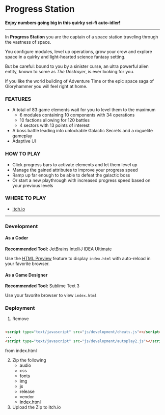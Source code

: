 # Progress Station

**Enjoy numbers going big in this quirky sci-fi auto-idler!**

---

In **Progress Station** you are the captain of a space station traveling through the vastness of space.

You configure modules, level up operations, grow your crew and explore space in a quirky and light-hearted science fantasy setting.

But be careful: bound to you by a sinister curse, an ultra powerful alien entity, known to some as _The Destroyer_, is ever looking for you.

If you like the world building of Adventure Time or the epic space saga of Gloryhammer you will feel right at home.

### FEATURES
- A total of 83 game elements wait for you to level them to the maximum
  - 6 modules containing 10 components with 34 operations
  - 10 factions allowing for 120 battles
  - 4 sectors with 13 points of interest
- A boss battle leading into unlockable Galactic Secrets and a roguelite gameplay
- Adaptive UI

### HOW TO PLAY
- Click progress bars to activate elements and let them level up
- Manage the gained attributes to improve your progress speed
- Ramp up far enough to be able to defeat the galactic boss
- Or start a new playthrough with increased progress speed based on your previous levels

### WHERE TO PLAY

- [Itch.io](https://kringel-games.itch.io/progress-station)

---

### Development

#### As a Coder

**Recommended Tool:** JetBrains IntelliJ IDEA Ultimate

Use the [HTML Preview](https://www.jetbrains.com/help/idea/editing-html-files.html#ws_html_preview_output_procedure) feature to display `index.html` with auto-reload in your favorite browser.

#### As a Game Designer

**Recommended Tool:** Sublime Text 3

Use your favorite browser to view `index.html`

### Deployment

1. Remove

```html

<script type="text/javascript" src="js/development/cheats.js"></script>
...
<script type="text/javascript" src="js/development/autoplay2.js"></script>
``` 
from index.html

2. Zip the following
   - audio
   - css
   - fonts
   - img
   - js
   - release
   - vendor
   - index.html
3. Upload the Zip to itch.io
